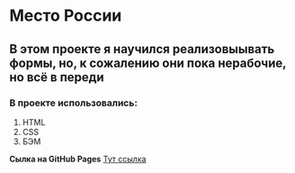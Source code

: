 # Место России

## В этом проекте я научился реализовыывать формы, но, к сожалению они пока нерабочие, но всё в переди

### В проекте использовались:

1. HTML
2. CSS
3. БЭМ

**Сылка на GitHub Pages**
[Тут ссылка](https://imynel.github.io/mesto-project/)

